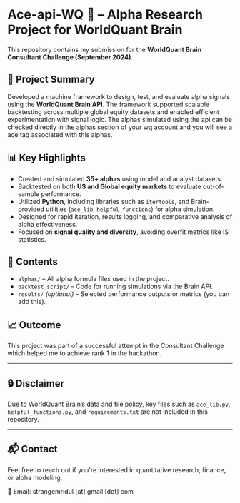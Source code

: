 # Ace-api-WQ 🧠 – Alpha Research Project for WorldQuant Brain

This repository contains my submission for the **WorldQuant Brain Consultant Challenge (September 2024)**.

## 📌 Project Summary

Developed a machine framework to design, test, and evaluate alpha signals using the **WorldQuant Brain API**. The framework supported scalable backtesting across multiple global equity datasets and enabled efficient experimentation with signal logic.
The alphas simulated using the api can be checked directly in the alphas section of your wq account and you will see a ace tag associated with this alphas.

## 📊 Key Highlights

- Created and simulated **35+ alphas** using model and analyst datasets.
- Backtested on both **US and Global equity markets** to evaluate out-of-sample performance.
- Utilized **Python**, including libraries such as `itertools`, and Brain-provided utilities (`ace_lib`, `helpful_functions`) for alpha simulation.
- Designed for rapid iteration, results logging, and comparative analysis of alpha effectiveness.
- Focused on **signal quality and diversity**, avoiding overfit metrics like IS statistics.

## 📂 Contents

- `alphas/` – All alpha formula files used in the project.
- `backtest_script/` – Code for running simulations via the Brain API.
- `results/` *(optional)* – Selected performance outputs or metrics (you can add this).

## 📈 Outcome

This project was part of a successful attempt in the Consultant Challenge which helped me to achieve rank 1 in the hackathon.

---

## 🔒 Disclaimer

Due to WorldQuant Brain’s data and file policy, key files such as `ace_lib.py`, `helpful_functions.py`, and `requirements.txt` are not included in this repository.

---

## 📬 Contact

Feel free to reach out if you're interested in quantitative research, finance, or alpha modeling.

📧 Email: strangemridul [at] gmail [dot] com

